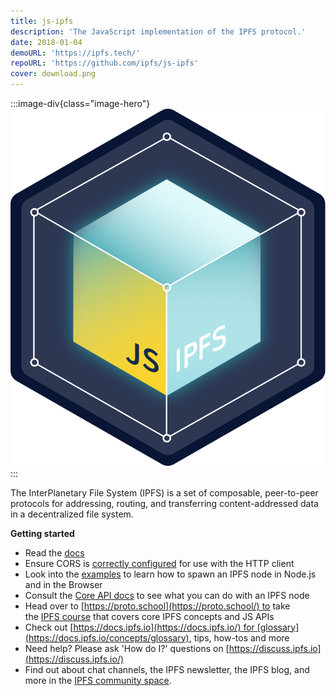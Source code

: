 ```yaml
---
title: js-ipfs
description: 'The JavaScript implementation of the IPFS protocol.'
date: 2018-01-04
demoURL: 'https://ipfs.tech/'
repoURL: 'https://github.com/ipfs/js-ipfs'
cover: download.png
---
```


:::image-div{class="image-hero"}
![IPFS in JavaScript logo](./js-ipfs-sticker.png)
:::

The InterPlanetary File System (IPFS) is a set of composable, peer-to-peer protocols for addressing, routing, and transferring content-addressed data in a decentralized file system.

**Getting started**

- Read the [docs](https://github.com/ipfs/js-ipfs/tree/master/docs)
- Ensure CORS is [correctly configured](https://github.com/ipfs/js-ipfs/blob/master/docs/CORS.md) for use with the HTTP client
- Look into the [examples](https://github.com/ipfs-examples/js-ipfs-examples/tree/master) to learn how to spawn an IPFS node in Node.js and in the Browser
- Consult the [Core API docs](https://github.com/ipfs/js-ipfs/tree/master/docs/core-api) to see what you can do with an IPFS node
- Head over to [https://proto.school](https://proto.school/) to take the [IPFS course](https://proto.school/course/ipfs) that covers core IPFS concepts and JS APIs
- Check out [https://docs.ipfs.io](https://docs.ipfs.io/) for [glossary](https://docs.ipfs.io/concepts/glossary), tips, how-tos and more
- Need help? Please ask 'How do I?' questions on [https://discuss.ipfs.io](https://discuss.ipfs.io/)
- Find out about chat channels, the IPFS newsletter, the IPFS blog, and more in the [IPFS community space](https://docs.ipfs.io/community/).
